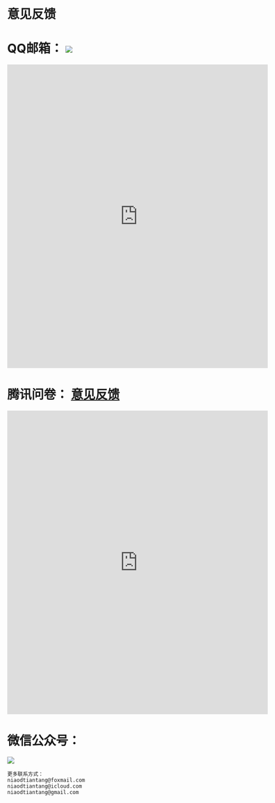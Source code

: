 # 意见反馈
  
# QQ邮箱： <a target="_blank" href="http://mail.qq.com/cgi-bin/qm_share?t=qm_mailme&email=MlxbU11WRltTXEZTXFVyVF1KX1NbXhxRXV8" style="text-decoration:none;"><img src="http://rescdn.qqmail.com/zh_CN/htmledition/images/function/qm_open/ico_mailme_11.png"/></a> 

  
<iframe height="700" width="600" src="http://mail.qq.com/cgi-bin/qm_share?t=qm_mailme&email=MlxbU11WRltTXEZTXFVyVF1KX1NbXhxRXV8" frameborder="0" allowfullscreen></iframe>

# 腾讯问卷： <a href="https://wj.qq.com/s2/8673966/676b/">意见反馈</a>

<iframe height="700" width="600" src="https://wj.qq.com/s2/8673966/676b/" frameborder="0" allowfullscreen></iframe>

# 微信公众号：
<a target="_blank" href="http://weixin.qq.com/r/rx26oiHEC3x0rWXB90i9" style="text-decoration:none;"><img src="https://niaodtiantang.github.io/download/1.png"/></a>
```
更多联系方式：
niaodtiantang@foxmail.com
niaodtiantang@icloud.com
niaodtiantang@gmail.com
```
